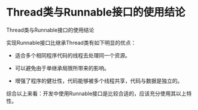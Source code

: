 # Thread类与Runnable接口的使用结论

Thread类与Runnable接口的使用结论

实现Runnable接口比继承Thread类有如下明显的优点：

- 适合多个相同程序代码的线程去处理同一个资源。

- 可以避免由于单继承局限所带来的影响。

- 增强了程序的健壮性，代码能够被多个线程共享，代码与数据是独立的。

综合以上来看：开发中使用Runnable接口是比较合适的，应该充分使用其以上特性。